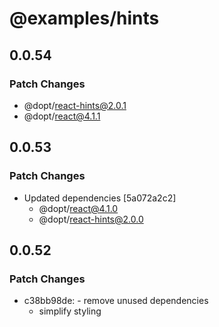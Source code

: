 # @examples/hints

## 0.0.54

### Patch Changes

- @dopt/react-hints@2.0.1
- @dopt/react@4.1.1

## 0.0.53

### Patch Changes

- Updated dependencies [5a072a2c2]
  - @dopt/react@4.1.0
  - @dopt/react-hints@2.0.0

## 0.0.52

### Patch Changes

- c38bb98de: - remove unused dependencies
  - simplify styling

